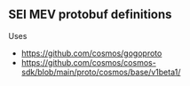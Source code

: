 ## SEI MEV protobuf definitions

Uses
 - https://github.com/cosmos/gogoproto
 - https://github.com/cosmos/cosmos-sdk/blob/main/proto/cosmos/base/v1beta1/